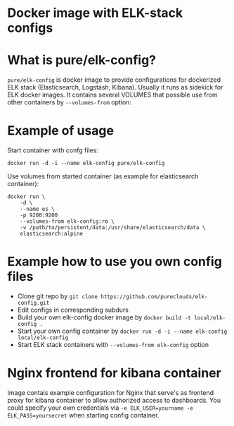 # Docker image with ELK-stack configs

# What is pure/elk-config?

`pure/elk-config` is docker image to provide configurations for dockerized ELK stack (Elasticsearch, Logstash, Kibana). Usually it runs as sidekick for ELK docker images.
It contains several VOLUMES that possible use from other containers by `--volumes-from` option:

# Example of usage

Start container with confg files:

```
docker run -d -i --name elk-config pure/elk-config
```

Use volumes from started container (as example for elasticsearch container):

```
docker run \
    -d \
    --name es \
    -p 9200:9200 
    --volumes-from elk-config:ro \
    -v /path/to/persistent/data:/usr/share/elasticsearch/data \
    elasticsearch:alpine
```

# Example how to use you own config files

- Clone git repo by `git clone https://github.com/pureclouds/elk-config.git`
- Edit configs in corresponding subdurs
- Build your own elk-config docker image by `docker build -t local/elk-config .`
- Start your own config container by `docker run -d -i --name elk-config local/elk-config`
- Start ELK stack containers with `--volumes-from elk-config` option

# Nginx frontend for kibana container

Image contais example configuration for Nginx that serve's as frontend proxy for kibana container to allow authorized access to dashboards.
You could specify your own credentials via `-e ELK_USER=yourname -e ELK_PASS=yoursecret` when starting config container.
